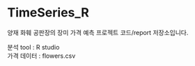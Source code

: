 # TimeSeries_R

양재 화훼 공판장의 장미 가격 예측 프로젝트 코드/report 저장소입니다.

분석 tool : R studio  
가격 데이터 : flowers.csv

